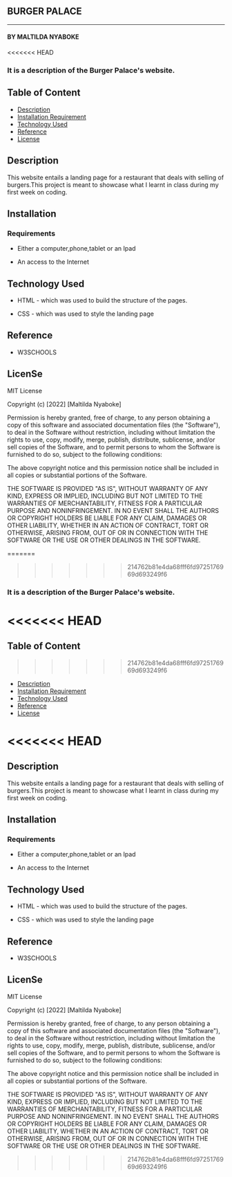 ## BURGER PALACE
---
#### BY MALTILDA NYABOKE
<<<<<<< HEAD

### It is a description of the Burger Palace's website.

## Table of Content

+ [Description](#description)
+ [Installation Requirement](#Installation)
+ [Technology Used](#technology-used)
+ [Reference](#reference)
+ [License](#license)


## Description
<p>This  website entails a landing page for a restaurant that deals with selling of burgers.This project is meant to showcase what I learnt in class during my first week on coding.</p>

## Installation

### Requirements

* Either a computer,phone,tablet or an Ipad

* An access to the Internet


## Technology Used
* HTML - which was used to build the structure of the pages.

* CSS - which was used to style the landing page

## Reference
*  W3SCHOOLS


## LicenSe

MIT License

Copyright (c) [2022] [Maltilda Nyaboke]

Permission is hereby granted, free of charge, to any person obtaining a copy
of this software and associated documentation files (the "Software"), to deal
in the Software without restriction, including without limitation the rights
to use, copy, modify, merge, publish, distribute, sublicense, and/or sell
copies of the Software, and to permit persons to whom the Software is
furnished to do so, subject to the following conditions:

The above copyright notice and this permission notice shall be included in all
copies or substantial portions of the Software.

THE SOFTWARE IS PROVIDED "AS IS", WITHOUT WARRANTY OF ANY KIND, EXPRESS OR
IMPLIED, INCLUDING BUT NOT LIMITED TO THE WARRANTIES OF MERCHANTABILITY,
FITNESS FOR A PARTICULAR PURPOSE AND NONINFRINGEMENT. IN NO EVENT SHALL THE
AUTHORS OR COPYRIGHT HOLDERS BE LIABLE FOR ANY CLAIM, DAMAGES OR OTHER
LIABILITY, WHETHER IN AN ACTION OF CONTRACT, TORT OR OTHERWISE, ARISING FROM,
OUT OF OR IN CONNECTION WITH THE SOFTWARE OR THE USE OR OTHER DEALINGS IN THE
SOFTWARE.



=======
>>>>>>> 214762b81e4da68fff6fd9725176969d693249f6

### It is a description of the Burger Palace's website.

<<<<<<< HEAD
=======
## Table of Content
>>>>>>> 214762b81e4da68fff6fd9725176969d693249f6

+ [Description](#description)
+ [Installation Requirement](#Installation)
+ [Technology Used](#technology-used)
+ [Reference](#reference)
+ [License](#license)

<<<<<<< HEAD
=======

## Description
<p>This  website entails a landing page for a restaurant that deals with selling of burgers.This project is meant to showcase what I learnt in class during my first week on coding.</p>

## Installation

### Requirements

* Either a computer,phone,tablet or an Ipad

* An access to the Internet


## Technology Used
* HTML - which was used to build the structure of the pages.

* CSS - which was used to style the landing page

## Reference
*  W3SCHOOLS


## LicenSe

MIT License

Copyright (c) [2022] [Maltilda Nyaboke]

Permission is hereby granted, free of charge, to any person obtaining a copy
of this software and associated documentation files (the "Software"), to deal
in the Software without restriction, including without limitation the rights
to use, copy, modify, merge, publish, distribute, sublicense, and/or sell
copies of the Software, and to permit persons to whom the Software is
furnished to do so, subject to the following conditions:

The above copyright notice and this permission notice shall be included in all
copies or substantial portions of the Software.

THE SOFTWARE IS PROVIDED "AS IS", WITHOUT WARRANTY OF ANY KIND, EXPRESS OR
IMPLIED, INCLUDING BUT NOT LIMITED TO THE WARRANTIES OF MERCHANTABILITY,
FITNESS FOR A PARTICULAR PURPOSE AND NONINFRINGEMENT. IN NO EVENT SHALL THE
AUTHORS OR COPYRIGHT HOLDERS BE LIABLE FOR ANY CLAIM, DAMAGES OR OTHER
LIABILITY, WHETHER IN AN ACTION OF CONTRACT, TORT OR OTHERWISE, ARISING FROM,
OUT OF OR IN CONNECTION WITH THE SOFTWARE OR THE USE OR OTHER DEALINGS IN THE
SOFTWARE.
>>>>>>> 214762b81e4da68fff6fd9725176969d693249f6
